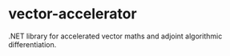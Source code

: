 # vector-accelerator
.NET library for accelerated vector maths and adjoint algorithmic differentiation.
